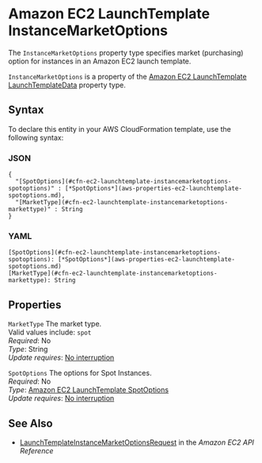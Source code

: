# Amazon EC2 LaunchTemplate InstanceMarketOptions<a name="aws-properties-ec2-launchtemplate-instancemarketoptions"></a>

<a name="aws-properties-ec2-launchtemplate-instancemarketoptions-description"></a>The `InstanceMarketOptions` property type specifies market \(purchasing\) option for instances in an Amazon EC2 launch template\.

<a name="aws-properties-ec2-launchtemplate-instancemarketoptions-inheritance"></a> `InstanceMarketOptions` is a property of the [Amazon EC2 LaunchTemplate LaunchTemplateData](aws-properties-ec2-launchtemplate-launchtemplatedata.md) property type\.

## Syntax<a name="aws-properties-ec2-launchtemplate-instancemarketoptions-syntax"></a>

To declare this entity in your AWS CloudFormation template, use the following syntax:

### JSON<a name="aws-properties-ec2-launchtemplate-instancemarketoptions-syntax.json"></a>

```
{
  "[SpotOptions](#cfn-ec2-launchtemplate-instancemarketoptions-spotoptions)" : [*SpotOptions*](aws-properties-ec2-launchtemplate-spotoptions.md),
  "[MarketType](#cfn-ec2-launchtemplate-instancemarketoptions-markettype)" : String
}
```

### YAML<a name="aws-properties-ec2-launchtemplate-instancemarketoptions-syntax.yaml"></a>

```
[SpotOptions](#cfn-ec2-launchtemplate-instancemarketoptions-spotoptions): [*SpotOptions*](aws-properties-ec2-launchtemplate-spotoptions.md)
[MarketType](#cfn-ec2-launchtemplate-instancemarketoptions-markettype): String
```

## Properties<a name="aws-properties-ec2-launchtemplate-instancemarketoptions-properties"></a>

`MarketType`  <a name="cfn-ec2-launchtemplate-instancemarketoptions-markettype"></a>
The market type\.  
Valid values include: `spot`  
 *Required*: No  
 *Type*: String  
 *Update requires*: [No interruption](using-cfn-updating-stacks-update-behaviors.md#update-no-interrupt) 

`SpotOptions`  <a name="cfn-ec2-launchtemplate-instancemarketoptions-spotoptions"></a>
The options for Spot Instances\.  
 *Required*: No  
 *Type*: [Amazon EC2 LaunchTemplate SpotOptions](aws-properties-ec2-launchtemplate-spotoptions.md)  
 *Update requires*: [No interruption](using-cfn-updating-stacks-update-behaviors.md#update-no-interrupt) 

## See Also<a name="aws-properties-ec2-launchtemplate-instancemarketoptions-seealso"></a>
+ [LaunchTemplateInstanceMarketOptionsRequest](http://docs.aws.amazon.com/AWSEC2/latest/APIReference/API_LaunchTemplateInstanceMarketOptionsRequest.html) in the *Amazon EC2 API Reference*